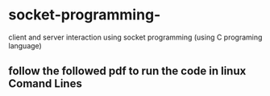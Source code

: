 # socket-programming-
client and server interaction using socket programming (using C programing language)
## follow the followed pdf to run the code in linux Comand Lines
